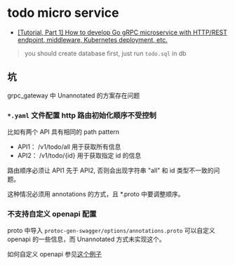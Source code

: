 # todo micro service

* [[Tutorial, Part 1] How to develop Go gRPC microservice with HTTP/REST endpoint, middleware, Kubernetes deployment, etc.](https://medium.com/@amsokol.com/tutorial-how-to-develop-go-grpc-microservice-with-http-rest-endpoint-middleware-kubernetes-daebb36a97e9)

> you should create database first, just run `todo.sql` in db

## 坑

grpc_gateway 中 Unannotated 的方案存在问题

### `*.yaml` 文件配置 http 路由初始化顺序不受控制

比如有两个 API 具有相同的 path pattern

* API1： /v1/todo/all 用于获取所有信息
* API2： /v1/todo/{id} 用于获取指定 id 的信息

路由顺序必须让 API1 先于 API2, 否则会出现字符串 "all" 和 id 类型不一致的问题。

这种情况必须用 annotations 的方式，且 *.proto 中要调整顺序。

### 不支持自定义 openapi 配置

proto 中导入 `protoc-gen-swagger/options/annotations.proto` 可以自定义 openapi 
的一些信息，而 Unannotated 方式未实现这个。

如何自定义 openapi 参见[这个例子](https://github.com/grpc-ecosystem/grpc-gateway/blob/ab0345bb32/examples/proto/examplepb/a_bit_of_everything.proto)
